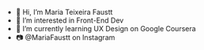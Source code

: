 - 👋 Hi, I’m Maria Teixeira Faustt
- 👀 I’m interested in Front-End Dev
- 🌱 I’m currently learning UX Design on Google Coursera 
- 📷 @MariaFaustt on Instagram    
    
<!---    
MariaLTN/MariaLTN is a ✨ special ✨ repository because its `README.md` (this file) appears on your GitHub profile.
You can click the Preview link to take a look at your changes.
--->
